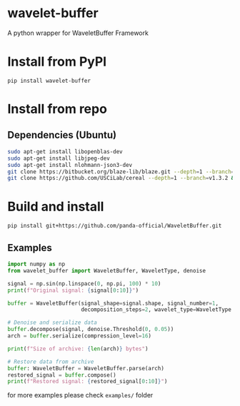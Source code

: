 # wavelet-buffer

A python wrapper for WaveletBuffer Framework

# Install from PyPI
`pip install wavelet-buffer`

# Install from repo
## Dependencies (Ubuntu)
```bash
sudo apt-get install libopenblas-dev
sudo apt-get install libjpeg-dev
sudo apt-get install nlohmann-json3-dev
git clone https://bitbucket.org/blaze-lib/blaze.git --depth=1 --branch=v3.8 && cd blaze && cmake -DCMAKE_INSTALL_PREFIX=/usr/local/ . && sudo make install
git clone https://github.com/USCiLab/cereal --depth=1 --branch=v1.3.2 && cd cereal && cmake -DCMAKE_INSTALL_PREFIX=/usr/local/ -DJUST_INSTALL_CEREAL=ON . && sudo make install
````
# Build and install
`pip install git+https://github.com/panda-official/WaveletBuffer.git`

## Examples

```python
import numpy as np
from wavelet_buffer import WaveletBuffer, WaveletType, denoise

signal = np.sin(np.linspace(0, np.pi, 100) * 10)
print(f"Original signal: {signal[0:10]}")

buffer = WaveletBuffer(signal_shape=signal.shape, signal_number=1,
                       decomposition_steps=2, wavelet_type=WaveletType.DB3)

# Denoise and serialize data
buffer.decompose(signal, denoise.Threshold(0, 0.05))
arch = buffer.serialize(compression_level=16)

print(f"Size of archive: {len(arch)} bytes")

# Restore data from archive
buffer: WaveletBuffer = WaveletBuffer.parse(arch)
restored_signal = buffer.compose()
print(f"Restored signal: {restored_signal[0:10]}")
```

for more examples please check `examples/` folder

